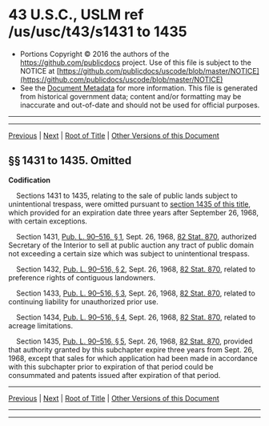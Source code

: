 ---
---

# 43 U.S.C., USLM ref /us/usc/t43/s1431 to 1435

* Portions Copyright © 2016 the authors of the https://github.com/publicdocs project.
  Use of this file is subject to the NOTICE at [https://github.com/publicdocs/uscode/blob/master/NOTICE](https://github.com/publicdocs/uscode/blob/master/NOTICE)
* See the [Document Metadata](././../../../../..//README.md) for more information.
  This file is generated from historical government data; content and/or formatting may be inaccurate and out-of-date and should not be used for official purposes.

----------
----------

[Previous](./../../../../..//us/usc/t43/ch30/schVII/m__us_usc_t43_ch30_schVII.md) | [Next](./../../../../..//us/usc/t43/ch30/schVIII/m__us_usc_t43_ch30_schVIII.md) | [Root of Title](./../../../../../) | [Other Versions of this Document](https://publicdocs.github.io/go/links?ns=uslm&ref=%2Fus%2Fusc%2Ft43%2Fs1431+to+1435)

## §§ 1431 to 1435. Omitted

 __Codification__ 

    Sections 1431 to 1435, relating to the sale of public lands subject to unintentional trespass, were omitted pursuant to [section 1435 of this title][/us/usc/t43/s1435], which provided for an expiration date three years after September 26, 1968, with certain exceptions.

    Section 1431, [Pub. L. 90–516, § 1][/us/pl/90/516/s1], Sept. 26, 1968, [82 Stat. 870][/us/stat/82/870], authorized Secretary of the Interior to sell at public auction any tract of public domain not exceeding a certain size which was subject to unintentional trespass.

    Section 1432, [Pub. L. 90–516, § 2][/us/pl/90/516/s2], Sept. 26, 1968, [82 Stat. 870][/us/stat/82/870], related to preference rights of contiguous landowners.

    Section 1433, [Pub. L. 90–516, § 3][/us/pl/90/516/s3], Sept. 26, 1968, [82 Stat. 870][/us/stat/82/870], related to continuing liability for unauthorized prior use.

    Section 1434, [Pub. L. 90–516, § 4][/us/pl/90/516/s4], Sept. 26, 1968, [82 Stat. 870][/us/stat/82/870], related to acreage limitations.

    Section 1435, [Pub. L. 90–516, § 5][/us/pl/90/516/s5], Sept. 26, 1968, [82 Stat. 870][/us/stat/82/870], provided that authority granted by this subchapter expire three years from Sept. 26, 1968, except that sales for which application had been made in accordance with this subchapter prior to expiration of that period could be consummated and patents issued after expiration of that period.

----------

[Previous](./../../../../..//us/usc/t43/ch30/schVII/m__us_usc_t43_ch30_schVII.md) | [Next](./../../../../..//us/usc/t43/ch30/schVIII/m__us_usc_t43_ch30_schVIII.md) | [Root of Title](./../../../../../) | [Other Versions of this Document](https://publicdocs.github.io/go/links?ns=uslm&ref=%2Fus%2Fusc%2Ft43%2Fs1431+to+1435)

----------
----------

[/us/usc/t43/s1435]: https://publicdocs.github.io/go/links?ns=uslm&ref=%2Fus%2Fusc%2Ft43%2Fs1435
[/us/pl/90/516/s1]: https://publicdocs.github.io/go/links?ns=uslm&ref=%2Fus%2Fpl%2F90%2F516%2Fs1
[/us/stat/82/870]: https://publicdocs.github.io/go/links?ns=uslm&ref=%2Fus%2Fstat%2F82%2F870
[/us/pl/90/516/s2]: https://publicdocs.github.io/go/links?ns=uslm&ref=%2Fus%2Fpl%2F90%2F516%2Fs2
[/us/stat/82/870]: https://publicdocs.github.io/go/links?ns=uslm&ref=%2Fus%2Fstat%2F82%2F870
[/us/pl/90/516/s3]: https://publicdocs.github.io/go/links?ns=uslm&ref=%2Fus%2Fpl%2F90%2F516%2Fs3
[/us/stat/82/870]: https://publicdocs.github.io/go/links?ns=uslm&ref=%2Fus%2Fstat%2F82%2F870
[/us/pl/90/516/s4]: https://publicdocs.github.io/go/links?ns=uslm&ref=%2Fus%2Fpl%2F90%2F516%2Fs4
[/us/stat/82/870]: https://publicdocs.github.io/go/links?ns=uslm&ref=%2Fus%2Fstat%2F82%2F870
[/us/pl/90/516/s5]: https://publicdocs.github.io/go/links?ns=uslm&ref=%2Fus%2Fpl%2F90%2F516%2Fs5
[/us/stat/82/870]: https://publicdocs.github.io/go/links?ns=uslm&ref=%2Fus%2Fstat%2F82%2F870


